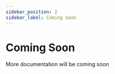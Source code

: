 ```yaml
---
sidebar_position: 2
sidebar_label: Coming Soon
---
```


# Coming Soon

More documentation will be coming soon
